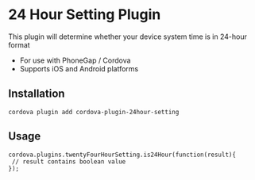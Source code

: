 # 24 Hour Setting Plugin


This plugin will determine whether your device system time is in 24-hour format

- For use with PhoneGap / Cordova
- Supports iOS and Android platforms

## Installation

`cordova plugin add cordova-plugin-24hour-setting`

## Usage

```
cordova.plugins.twentyFourHourSetting.is24Hour(function(result){
 // result contains boolean value
});
```
